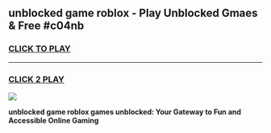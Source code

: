 
## unblocked game roblox - Play Unblocked Gmaes & Free #c04nb
<h3>
<a href="https://news.freeplayer.one?title=unblocked_game_roblox&ref=26F">CLICK TO PLAY</a></h3>
<hr>

<h3>
<a href="https://news.freeplayer.one?title=unblocked_game_roblox&ref=26F">CLICK 2 PLAY</a>
  
</h3>

<a href="https://news.freeplayer.one?title=unblocked_game_roblox&ref=26F/"><img src="https://clearcache.store/games.png"></a>


**unblocked game roblox games unblocked: Your Gateway to Fun and Accessible Online Gaming**
